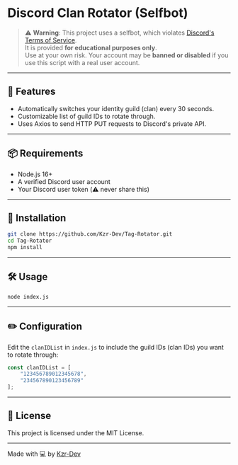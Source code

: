 # Discord Clan Rotator (Selfbot)

> ⚠️ **Warning**: This project uses a selfbot, which violates [Discord's Terms of Service](https://discord.com/terms).  
> It is provided **for educational purposes only**.  
> Use at your own risk. Your account may be **banned or disabled** if you use this script with a real user account.

---

## 🔧 Features

- Automatically switches your identity guild (clan) every 30 seconds.
- Customizable list of guild IDs to rotate through.
- Uses Axios to send HTTP PUT requests to Discord's private API.

---

## 📦 Requirements

- Node.js 16+
- A verified Discord user account
- Your Discord user token (⚠️ never share this)

---

## 🚀 Installation

```bash
git clone https://github.com/Kzr-Dev/Tag-Rotator.git
cd Tag-Rotator
npm install
````

---

## 🛠️ Usage

```bash
node index.js
```

---

## ✏️ Configuration

Edit the `clanIDList` in `index.js` to include the guild IDs (clan IDs) you want to rotate through:

```js
const clanIDList = [
    "123456789012345678",
    "234567890123456789"
];
```

---

## 📄 License

This project is licensed under the MIT License.

---

Made with 💻 by [Kzr-Dev](https://github.com/Kzr-Dev)

```
